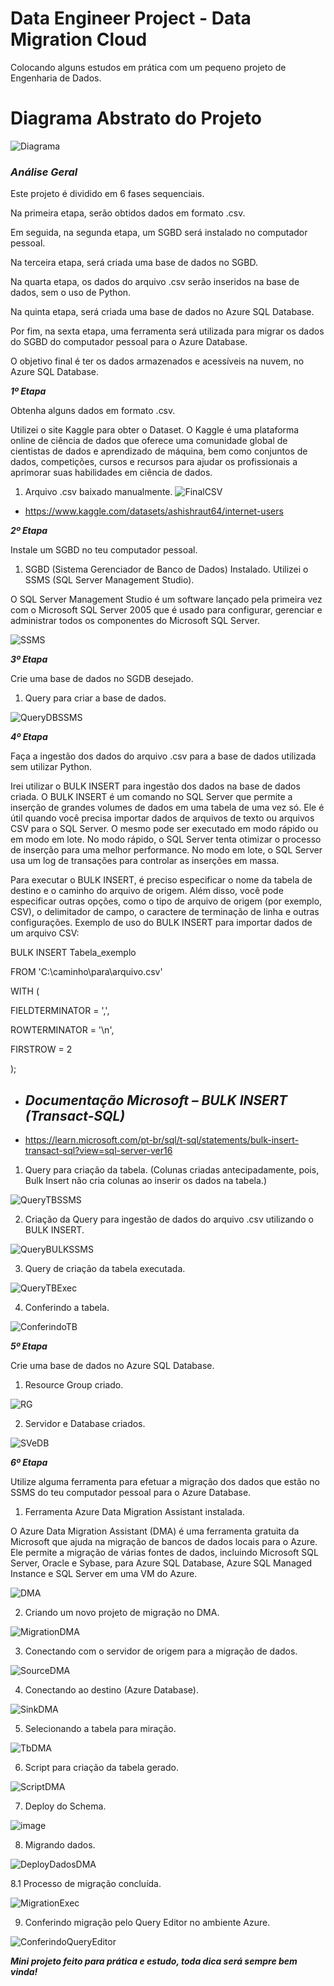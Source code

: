 # Data Engineer Project - Data Migration Cloud
Colocando alguns estudos em prática com um pequeno projeto de Engenharia de Dados.

# Diagrama Abstrato do Projeto

![Diagrama](https://user-images.githubusercontent.com/115668126/230206117-dcd0c3b1-aef6-4774-8efa-4f8a7da60df0.png)


### *Análise Geral*
Este projeto é dividido em 6 fases sequenciais. 

Na primeira etapa, serão obtidos dados em formato .csv. 

Em seguida, na segunda etapa, um SGBD será instalado no computador pessoal. 

Na terceira etapa, será criada uma base de dados no SGBD. 

Na quarta etapa, os dados do arquivo .csv serão inseridos na base de dados, sem o uso de Python. 

Na quinta etapa, será criada uma base de dados no Azure SQL Database. 

Por fim, na sexta etapa, uma ferramenta será utilizada para migrar os dados do SGBD do computador pessoal para o Azure Database. 

O objetivo final é ter os dados armazenados e acessíveis na nuvem, no Azure SQL Database.



***1º Etapa***

Obtenha alguns dados em formato .csv.

Utilizei o site Kaggle para obter o Dataset.
O Kaggle é uma plataforma online de ciência de dados que oferece uma comunidade global de cientistas de dados e aprendizado de máquina, bem como conjuntos de dados, competições, cursos e recursos para ajudar os profissionais a aprimorar suas habilidades em ciência de dados.

1.	Arquivo .csv baixado manualmente.
![FinalCSV](https://user-images.githubusercontent.com/115668126/230193787-1a2cd2f7-b501-4937-9e17-911c8b147b25.png)
- https://www.kaggle.com/datasets/ashishraut64/internet-users


***2º Etapa***

 Instale um SGBD no teu computador pessoal.
 
 1.	SGBD (Sistema Gerenciador de Banco de Dados) Instalado. 
Utilizei o SSMS (SQL Server Management Studio).

O SQL Server Management Studio é um software lançado pela primeira vez com o Microsoft SQL Server 2005 que é usado para configurar, gerenciar e administrar todos os componentes do Microsoft SQL Server.

![SSMS](https://user-images.githubusercontent.com/115668126/230194284-7622e7c6-0c1d-4a65-8e30-9acd1f9e5ee1.png)


***3º Etapa***

Crie uma base de dados no SGDB desejado.

1.	Query para criar a base de dados.

![QueryDBSSMS](https://user-images.githubusercontent.com/115668126/230194563-9d59b155-888b-4db1-8a5e-d6c78023c66a.png)


***4º Etapa***

Faça a ingestão dos dados do arquivo .csv para a base de dados utilizada sem utilizar Python.

Irei utilizar o BULK INSERT para ingestão dos dados na base de dados criada.
O BULK INSERT é um comando no SQL Server que permite a inserção de grandes volumes de dados em uma tabela de uma vez só. Ele é útil quando você precisa importar dados de arquivos de texto ou arquivos CSV para o SQL Server.
O mesmo pode ser executado em modo rápido ou em modo em lote. No modo rápido, o SQL Server tenta otimizar o processo de inserção para uma melhor performance. No modo em lote, o SQL Server usa um log de transações para controlar as inserções em massa.

Para executar o BULK INSERT, é preciso especificar o nome da tabela de destino e o caminho do arquivo de origem. Além disso, você pode especificar outras opções, como o tipo de arquivo de origem (por exemplo, CSV), o delimitador de campo, o caractere de terminação de linha e outras configurações.
Exemplo de uso do BULK INSERT para importar dados de um arquivo CSV:


BULK INSERT Tabela_exemplo


FROM 'C:\caminho\para\arquivo.csv'


WITH (


   FIELDTERMINATOR = ',',
   
   
   ROWTERMINATOR = '\n',
   
   
   FIRSTROW = 2
   
   
);



- ## ***Documentação Microsoft – BULK INSERT (Transact-SQL)***
- https://learn.microsoft.com/pt-br/sql/t-sql/statements/bulk-insert-transact-sql?view=sql-server-ver16

1.	Query para criação da tabela.
(Colunas criadas antecipadamente, pois, Bulk Insert não cria colunas ao inserir os dados na tabela.)

![QueryTBSSMS](https://user-images.githubusercontent.com/115668126/230194946-9bdfdd01-8106-4b4f-a2b8-47c160114b6a.png)

2.	Criação da Query para ingestão de dados do arquivo .csv utilizando o BULK INSERT.

![QueryBULKSSMS](https://user-images.githubusercontent.com/115668126/230195462-0212c2ad-06b1-4294-9736-96f6be448610.png)

3.	Query de criação da tabela executada.

![QueryTBExec](https://user-images.githubusercontent.com/115668126/230195625-2be6f265-342a-4af5-9a3c-e4a138238fbc.png)

4.	Conferindo a tabela.

![ConferindoTB](https://user-images.githubusercontent.com/115668126/230195704-c80147a2-4b04-4b4a-bf86-52fff3cea116.png)

***5º Etapa***

Crie uma base de dados no Azure SQL Database.

1.	Resource Group criado.

![RG](https://user-images.githubusercontent.com/115668126/230196413-cc66dfa0-7735-48b0-bf7d-d6557974d7e2.png)

2.	Servidor e Database criados.

![SVeDB](https://user-images.githubusercontent.com/115668126/230196774-1133299b-3b41-4238-8797-e66f58c431b4.png)

***6º Etapa***

Utilize alguma ferramenta para efetuar a migração dos dados que estão no SSMS do teu computador pessoal para o Azure Database.

1.	Ferramenta Azure Data Migration Assistant instalada.

O Azure Data Migration Assistant (DMA) é uma ferramenta gratuita da Microsoft que ajuda na migração de bancos de dados locais para o Azure. Ele permite a migração de várias fontes de dados, incluindo Microsoft SQL Server, Oracle e Sybase, para Azure SQL Database, Azure SQL Managed Instance e SQL Server em uma VM do Azure.

![DMA](https://user-images.githubusercontent.com/115668126/230197262-69dc3b23-4c3f-4f62-a824-546a11360414.png)

2.	Criando um novo projeto de migração no DMA.

![MigrationDMA](https://user-images.githubusercontent.com/115668126/230197380-7a1b099e-5b8f-483f-a1e2-61821fc8e7e2.png)

3.	Conectando com o servidor de origem para a migração de dados.

![SourceDMA](https://user-images.githubusercontent.com/115668126/230197527-c90f6097-64e1-4705-a454-f3234a86b88b.png)

4.	Conectando ao destino (Azure Database).

![SinkDMA](https://user-images.githubusercontent.com/115668126/230197602-f185d9c6-84d2-4aa7-b1b5-fa3735445b77.png)

5.	Selecionando a tabela para miração.

![TbDMA](https://user-images.githubusercontent.com/115668126/230197721-a25e6ee4-2776-44d4-af75-4372c83ce845.png)

6.	Script para criação da tabela gerado.

![ScriptDMA](https://user-images.githubusercontent.com/115668126/230197776-8b56d85c-0adf-4b45-bd64-82765b58ef6e.png)

7.	Deploy do Schema.

![image](https://user-images.githubusercontent.com/115668126/230200079-e7a96483-4787-4522-9988-9faa2d2e8d30.png)

8.	Migrando dados.

![DeployDadosDMA](https://user-images.githubusercontent.com/115668126/230197941-0cb54610-9b06-48af-8ccb-75410bcfbb2d.png)

8.1	Processo de migração concluída.

![MigrationExec](https://user-images.githubusercontent.com/115668126/230198023-87165f3a-085f-4162-8067-bd5ff4e25719.png)

9.	Conferindo migração pelo Query Editor no ambiente Azure.

![ConferindoQueryEditor](https://user-images.githubusercontent.com/115668126/230198098-64b4f45a-18d4-4e21-ba61-7f25dd188cef.png)


***Mini projeto feito para prática e estudo, toda dica será sempre bem vinda!***
